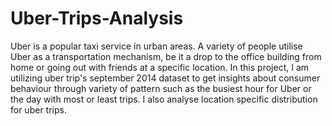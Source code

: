 # Uber-Trips-Analysis
Uber is a popular taxi service in urban areas. A variety of people utilise Uber as a transportation mechanism, be it a drop to the office building from home or going out with friends at a specific location. 
In this project, I am utilizing uber trip's september 2014 dataset to get insights about consumer behaviour through variety of pattern such as the busiest hour for Uber or the day with most or least trips. I also analyse location specific distribution for uber trips.
